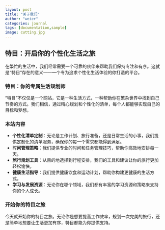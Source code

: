 ```yaml
---
layout: post
title: "关于我们"
author: "weier"
categories: journal
tags: [documentation,sample]
image: cutting.jpg
---
```


## 特目：开启你的个性化生活之旅

在繁忙的生活中，我们经常需要一个可靠的伙伴来帮助我们保持专注和有序。这就是“特目”存在的意义——一个专为追求个性化生活体验的你打造的平台。

### **特目：你的专属生活规划师**

“特目”不仅仅是一个网站，它是一种生活方式，一种帮助你在繁杂世界中找到自己节奏的方式。我们相信，通过精心规划和个性化的清单，每个人都能够实现自己的目标和梦想。

### **本站内容**

- **个性化清单定制**：无论是工作计划、旅行准备，还是日常生活的小事，我们提供定制化的清单服务，确保你的每一个需求都能得到满足。
- **时间管理策略**：我们提供专业的时间和任务管理技巧，帮助你高效地安排每一天。
- **旅行规划工具**：从目的地选择到行程安排，我们的工具和建议让你的旅行更加轻松愉快。
- **健康生活指导**：我们提供健康饮食和运动计划，帮助你构建更健康的生活方式。
- **学习与发展资源**：无论你在哪个领域，我们都有丰富的学习资源和策略来支持你的个人成长。

### **开始你的特目之旅**

今天就开始你的特目之旅。无论你是想要提高工作效率，规划一次完美的旅行，还是简单地想要让生活更加有序，特目都能为你提供支持。



